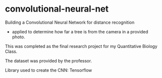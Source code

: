 # convolutional-neural-net

Building a Convolutional Neural Network for distance recognition
- applied to determine how far a tree is from the camera in a provided photo. 

This was completed as the final research project for my Quantitative Biology Class.

The dataset was provided by the professor.

Library used to create the CNN:
Tensorflow
